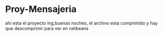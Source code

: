 # Proy-Mensajeria
ahi esta el proyecto ing,buenas noches, el archivo esta comprimido y hay que descomprimir para ver en netbeans
